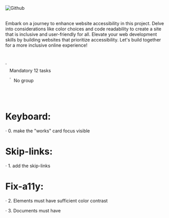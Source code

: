 <img alt="Github" src="https://github.com/TessierV/holbertonschool-web_front_end/assets/113889290/3d93a37a-7b55-4e0c-b416-2af7c6117bfc" />
<br><br>

<p>Embark on a journey to enhance website accessibility in this project. Delve into considerations like color choices and code readability to create a site that is inclusive and user-friendly for all. Elevate your web development skills by building websites that prioritize accessibility. Let's build together for a more inclusive online experience!</p>
<br><br>
<img align="left" width="2%" alt="Github" src="https://github.com/TessierV/TessierV/assets/113889290/75f76703-549a-45ed-8091-9fdc76ed72eb" />
<p align="left">Mandatory 12 tasks</p>
<img align="left" width="2%" alt="Github" src="https://github.com/TessierV/TessierV/assets/113889290/f68c3441-c4fe-4af2-90db-a0eb69922241" />
<p align="left">No group</p><br><br>

# Keyboard:
<p align="left">⋅ 0. make the "works" card focus visible</p>

# Skip-links:
<p align="left">⋅ 1. add the skip-links</p>

# Fix-a11y:
<p>⋅ 2. Elements must have sufficient color contrast</p>  
<p>⋅ 3. Documents must have <title> element to aid in navigation</p>  
<p>⋅ 4. "html" element must have a lang attribute</p>  
<p>⋅ 5. Images must have alternate text</p>  
<p>⋅ 6. Form elements must have labels</p>  
<p>⋅ 7. Links must have discernible text</p>  
<p>⋅ 8. Zooming and scaling must not be disabled</p>  
<p>⋅ 9. Heading levels should only increase by one and all page content must be contained by landmarks</p>  
<p>⋅ 10. Document must have one main landmark</p>  
<p>⋅ 11. More than 2 elements become list</p> 
<br>

<br/><hr>
<p align="right">Holberton TOULOUSE</p>
